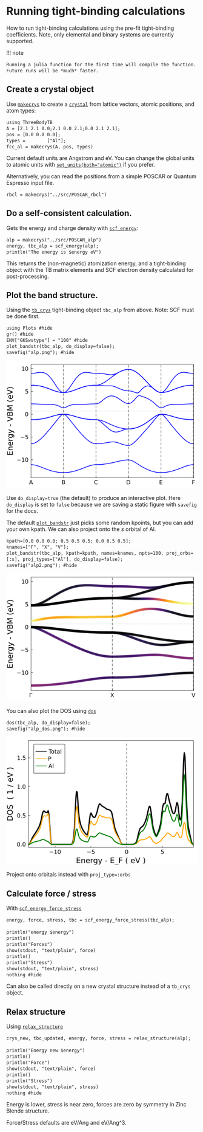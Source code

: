 # Running tight-binding calculations

How to run tight-binding calculations using the pre-fit tight-binding
coefficients. Note, only elemental and binary systems are currently
supported.

!!! note

    Running a julia function for the first time will compile the function. Future runs will be *much* faster.

## **Create a crystal object**

Use [`makecrys`](@ref) to create a [`crystal`](@ref) from lattice vectors, atomic positions, and atom types:

```@example 1
using ThreeBodyTB
A = [2.1 2.1 0.0;2.1 0.0 2.1;0.0 2.1 2.1];
pos = [0.0 0.0 0.0];
types =        ["Al"];
fcc_al = makecrys(A, pos, types)
```
Current default units are Angstrom and eV. You can change the global units to atomic units with [`set_units(both="atomic")`](@ref) if you prefer.

Alternatively, you can read the positions from a simple POSCAR or Quantum Espresso input file.

```@example 1
rbcl = makecrys("../src/POSCAR_rbcl")
```

## **Do a self-consistent calculation.**

Gets the energy and charge density with [`scf_energy`](@ref):

```@example 1
alp = makecrys("../src/POSCAR_alp")
energy, tbc_alp = scf_energy(alp); 
println("The energy is $energy eV")
```
This returns the (non-magnetic) atomization energy, and a tight-binding object with the TB matrix elements and SCF electron density calculated for post-processing.

## **Plot the band structure.**

Using the [`tb_crys`](@ref) tight-binding object `tbc_alp` from above. Note: SCF must be done first.

```@example 1
using Plots #hide
gr() #hide
ENV["GKSwstype"] = "100" #hide
plot_bandstr(tbc_alp, do_display=false); 
savefig("alp.png"); #hide
```

![AlP plot](alp.png)

Use `do_display=true` (the default) to produce an interactive plot. Here `do_display` is set to `false` because we are saving a static figure with `savefig` for the docs.

The default [`plot_bandstr`](@ref) just picks some random kpoints, but you can add your own kpath. We can also project onto the *s* orbital of Al.

```@example 1
kpath=[0.0 0.0 0.0; 0.5 0.5 0.5; 0.0 0.5 0.5];
knames=["Γ", "X", "V"];
plot_bandstr(tbc_alp, kpath=kpath, names=knames, npts=100, proj_orbs=[:s], proj_types=["Al"], do_display=false);
savefig("alp2.png"); #hide
```

![AlP plot 2](alp2.png)

You can also plot the DOS using [`dos`](@ref)

```@example 1
dos(tbc_alp, do_display=false);
savefig("alp_dos.png"); #hide
```

![AlP DOS](alp_dos.png)

Project onto orbitals instead with `proj_type=:orbs`

## **Calculate force / stress**

With [`scf_energy_force_stress`](@ref)

```@example 1
energy, force, stress, tbc = scf_energy_force_stress(tbc_alp);

println("energy $energy")
println()
println("Forces")
show(stdout, "text/plain", force)
println()
println("Stress")
show(stdout, "text/plain", stress)
nothing #hide
```
Can also be called directly on a new crystal structure instead of a `tb_crys` object.

## **Relax structure**

Using [`relax_structure`](@ref)

```@example 1
crys_new, tbc_updated, energy, force, stress = relax_structure(alp);

println("Energy new $energy")
println()
println("Force")
show(stdout, "text/plain", force)
println()
println("Stress")
show(stdout, "text/plain", stress)
nothing #hide
```
Energy is lower, stress is near zero, forces are zero by symmetry in Zinc Blende structure.

Force/Stress defaults are eV/Ang and eV/Ang^3.


